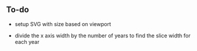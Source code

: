 ## To-do
- setup SVG with size based on viewport

- divide the x axis width by the number of years to find the slice width for each year

